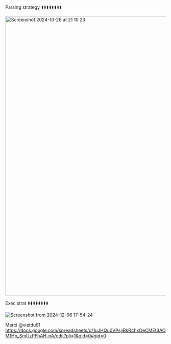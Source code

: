 Parsing strategy ⬇️⬇️⬇️⬇️⬇️⬇️⬇️⬇️



<img width="873" alt="Screenshot 2024-10-26 at 21 10 23" src="https://github.com/user-attachments/assets/16864ec1-63e9-4bcf-84a5-e7dfaed695f7">


Exec strat ⬇️⬇️⬇️⬇️⬇️⬇️⬇️⬇️



![Screenshot from 2024-12-06 17-54-24](https://github.com/user-attachments/assets/58c1fcfe-b14c-4d3a-ba41-97072b5aca4e)


Merci @vietdu91
https://docs.google.com/spreadsheets/d/1uJHQu0VPsjjBkR4hxOeCMEt3AOM1Hp_SmUzPFhAH-nA/edit?pli=1&gid=0#gid=0
